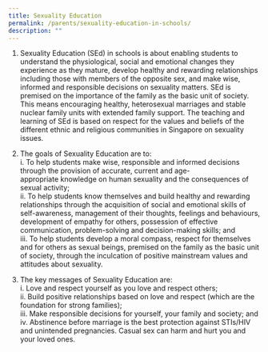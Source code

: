 ```yaml
---
title: Sexuality Education
permalink: /parents/sexuality-education-in-schools/
description: ""
---
```

1.  Sexuality Education (SEd) in schools is about enabling students to understand the physiological, social and emotional changes they experience as they mature, develop healthy and rewarding relationships including those with members of the opposite sex, and make wise, informed and responsible decisions on sexuality matters. SEd is premised on the importance of the family as the basic unit of society. This means encouraging healthy, heterosexual marriages and stable nuclear family units with extended family support. The teaching and learning of SEd is based on respect for the values and beliefs of the different ethnic and religious communities in Singapore on sexuality issues.

2.  The goals of Sexuality Education are to: <br>
i. To help students make wise, responsible and informed decisions through the provision of accurate, current and age-appropriate knowledge on human sexuality and the consequences of sexual activity; <br>
ii. To help students know themselves and build healthy and rewarding relationships through the acquisition of social and emotional skills of self-awareness, management of their thoughts, feelings and behaviours, development of empathy for others, possession of effective communication, problem-solving and decision-making skills; and <br>
iii. To help students develop a moral compass, respect for themselves and for others as sexual beings, premised on the family as the basic unit of society, through the inculcation of positive mainstream values and attitudes about sexuality.

3.  The key messages of Sexuality Education are: <br>
i. Love and respect yourself as you love and respect others; <br>
ii. Build positive relationships based on love and respect (which are the foundation for strong families); <br>
iii. Make responsible decisions for yourself, your family and society; and <br>
iv. Abstinence before marriage is the best protection against STIs/HIV and unintended pregnancies. Casual sex can harm and hurt you and your loved ones.